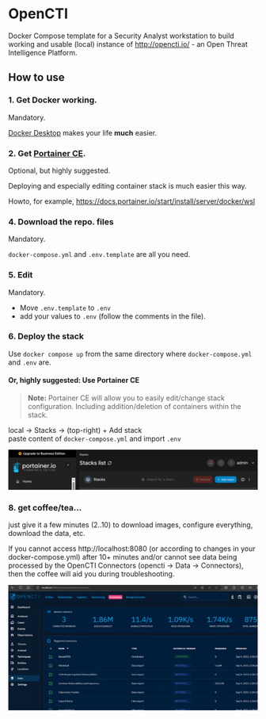 # OpenCTI
Docker Compose template for a Security Analyst workstation to build working and usable (local) instance of http://opencti.io/ - an Open Threat Intelligence Platform.

## How to use

### 1. Get Docker working.
Mandatory.

[Docker Desktop](https://www.docker.com/products/docker-desktop/) makes your life **much** easier.

### 2. Get [Portainer CE](https://portainer.io/).
Optional, but highly suggested.

Deploying and especially editing container stack is much easier this way.

Howto, for example, https://docs.portainer.io/start/install/server/docker/wsl

### 4. Download the repo. files
Mandatory.

`docker-compose.yml` and `.env.template` are all you need.

### 5. Edit
Mandatory.

- Move `.env.template` to `.env`
- add your values to `.env` (follow the comments in the file).



### 6. Deploy the stack

Use `docker compose up` from the same directory where `docker-compose.yml` and `.env` are.



#### Or, highly suggested: Use Portainer CE
> **Note:** Portainer CE will allow you to easily edit/change stack configuration. Including addition/deletion of containers within the stack.

local -> Stacks -> (top-right) + Add stack <br> paste content of `docker-compose.yml` and import `.env`


![Portainer header](/docs/portainer-stacks-list.PNG)


### 8. get coffee/tea...
just give it a few minutes (2..10) to download images, configure everything, download the data, etc.

If you cannot access http://localhost:8080 (or according to changes in your docker-compose.yml) after 10+ minutes and/or cannot see data being processed by the OpenCTI Connectors (opencti -> Data -> Connectors), then the coffee will aid you during troubleshooting.


![OpenCTI Connectors overview](/docs/opencti-connectors.PNG)
